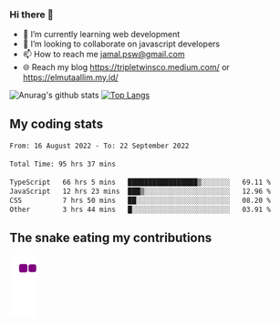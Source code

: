 ### Hi there 👋

<!--
**padepokanpenguin/padepokanpenguin** is a ✨ _special_ ✨ repository because its `README.md` (this file) appears on your GitHub profile.
-->

- 🌱 I’m currently learning  web development
- 👯 I’m looking to collaborate on javascript developers
- 📫 How to reach me jamal.psw@gmail.com
- 🌐 Reach my blog https://tripletwinsco.medium.com/ or https://elmutaallim.my.id/

![Anurag's github stats](https://github-readme-stats.vercel.app/api?username=padepokanpenguin&count_private=true&disable_animations=false&show_icons=true&theme=default)
[![Top Langs](https://github-readme-stats.vercel.app/api/top-langs/?username=padepokanpenguin&theme=default&layout=compact)](https://github.com/padepokanpenguin)

## My coding stats

<!--START_SECTION:waka-->

```text
From: 16 August 2022 - To: 22 September 2022

Total Time: 95 hrs 37 mins

TypeScript   66 hrs 5 mins   █████████████████▒░░░░░░░   69.11 %
JavaScript   12 hrs 23 mins  ███▒░░░░░░░░░░░░░░░░░░░░░   12.96 %
CSS          7 hrs 50 mins   ██░░░░░░░░░░░░░░░░░░░░░░░   08.20 %
Other        3 hrs 44 mins   █░░░░░░░░░░░░░░░░░░░░░░░░   03.91 %
```

<!--END_SECTION:waka-->


## The snake eating my contributions
![snake gif](https://github.com/padepokanpenguin/padepokanpenguin/blob/output/github-contribution-grid-snake.gif)
